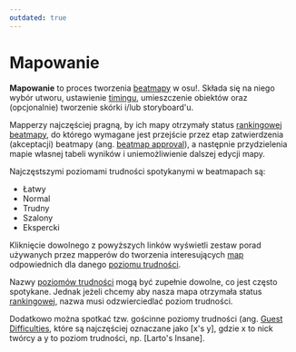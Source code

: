 ```yaml
---
outdated: true
---
```


# Mapowanie

**Mapowanie** to proces tworzenia [beatmapy](/wiki/Beatmap) w osu!. Składa się na niego wybór utworu, ustawienie [timingu](/wiki/Timing), umieszczenie obiektów oraz (opcjonalnie) tworzenie skórki i/lub storyboard'u.

Mapperzy najczęściej pragną, by ich mapy otrzymały status [rankingowej beatmapy](/wiki/Beatmap), do którego wymagane jest przejście przez etap zatwierdzenia (akceptacji) beatmapy (ang. [beatmap approval](/wiki/Beatmap_ranking_procedure)), a następnie przydzielenia mapie własnej tabeli wyników i uniemożliwienie dalszej edycji mapy.

Najczęstszymi poziomami trudności spotykanymi w beatmapach są:

- Łatwy
- Normal
- Trudny
- Szalony
- Ekspercki

Kliknięcie dowolnego z powyższych linków wyświetli zestaw porad używanych przez mapperów do tworzenia interesujących [map](/wiki/Beatmap) odpowiednich dla danego [poziomu trudności](/wiki/Beatmap/Difficulty).

Nazwy [poziomów trudności](/wiki/Beatmap/Difficulty) mogą być zupełnie dowolne, co jest często spotykane. Jednak jeżeli chcemy aby nasza mapa otrzymała status [rankingowej](/wiki/Beatmap), nazwa musi odzwierciedlać poziom trudności.

Dodatkowo można spotkać tzw. gościnne poziomy trudności (ang. [Guest Difficulties](/wiki/Beatmap/Guest_difficulty), które są najczęściej oznaczane jako \[x's y\], gdzie x to nick twórcy a y to poziom trudności, np. \[Larto's Insane\].
